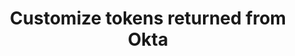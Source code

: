 ---
title: Customize tokens returned from Okta
excerpt: Define custom claims and Groups claims for tokens returned from Okta.
layout: Guides
sections:
 - overview
 - request-token-claim
 - add-custom-claim
 - create-app-profile-attribute
 - create-groups-claim
 - add-groups-claim-org-as
 - add-groups-claim-dynamic
 - dynamic-whitelist-org-as
 - dynamic-whitelist-custom-as
 - static-whitelist
 - use-static-group-whitelist-org-as
 - use-static-group-whitelist-custom-as
---